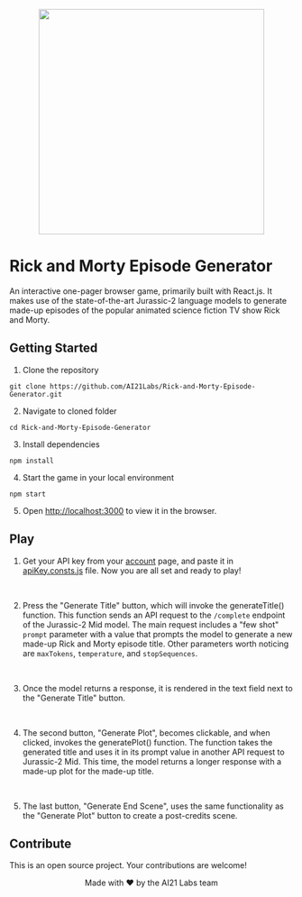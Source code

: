 <p align="center">
<img src="https://user-images.githubusercontent.com/118735447/212035080-e4f736c7-94a7-4381-a3c6-ce18cdb7e761.png" width="400">
</p>

# Rick and Morty Episode Generator

An interactive one-pager browser game, primarily built with React.js. It makes use of the state-of-the-art Jurassic-2 language models to generate made-up episodes of the popular animated science fiction TV show Rick and Morty.

## Getting Started
1. Clone the repository 

`git clone https://github.com/AI21Labs/Rick-and-Morty-Episode-Generator.git`

2. Navigate to cloned folder

`cd Rick-and-Morty-Episode-Generator`

3. Install dependencies

`npm install`

4. Start the game in your local environment

`npm start`

5. Open [http://localhost:3000](http://localhost:3000) to view it in the browser.

## Play

1. Get your API key from your [account](https://studio.ai21.com/account/account) page, and paste it in [apiKey.consts.js](src/api/constants/apiKey.consts.js) file. Now you are all set and ready to play!
<br />

2. Press the "Generate Title" button, which will invoke the generateTitle() function. This function sends an API request to the `/complete` endpoint of the Jurassic-2 Mid model. The main request includes a "few shot" `prompt` parameter with a value that prompts the model to generate a new made-up Rick and Morty episode title. Other parameters worth noticing are `maxTokens`, `temperature`, and `stopSequences`.
<br />

3. Once the model returns a response, it is rendered in the text field next to the "Generate Title" button.
<br />

4. The second button, "Generate Plot", becomes clickable, and when clicked, invokes the generatePlot() function. The function takes the generated title and uses it in its prompt value in another API request to Jurassic-2 Mid. This time, the model returns a longer response with a made-up plot for the made-up title.
<br />

5. The last button, "Generate End Scene", uses the same functionality as the "Generate Plot" button to create a post-credits scene.

## Contribute

This is an open source project. 
Your contributions are welcome!

<p align="center">
Made with ❤️ by the AI21 Labs team
</p>

